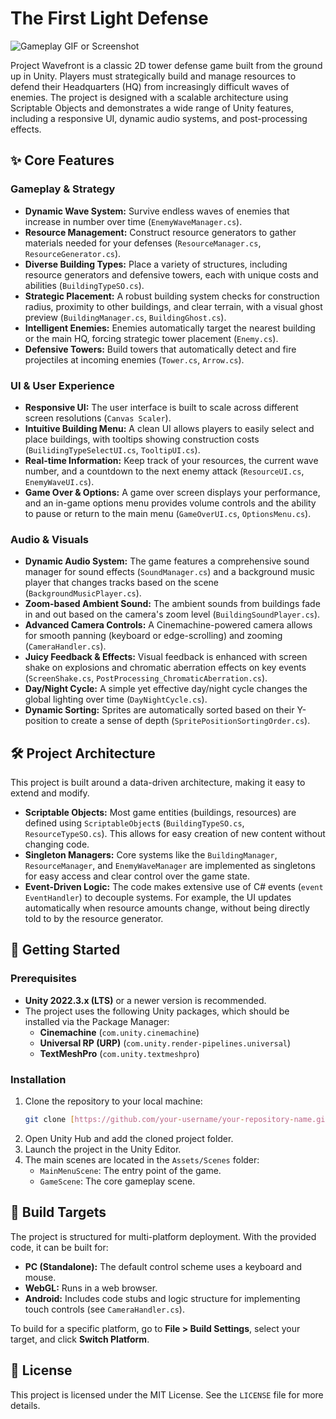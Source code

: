 # The First Light Defense

![Gameplay GIF or Screenshot](https://via.placeholder.com/800x450.png?text=Gameplay+GIF+Here)

Project Wavefront is a classic 2D tower defense game built from the ground up in Unity. Players must strategically build and manage resources to defend their Headquarters (HQ) from increasingly difficult waves of enemies. The project is designed with a scalable architecture using Scriptable Objects and demonstrates a wide range of Unity features, including a responsive UI, dynamic audio systems, and post-processing effects.

## ✨ Core Features

### Gameplay & Strategy
* **Dynamic Wave System:** Survive endless waves of enemies that increase in number over time (`EnemyWaveManager.cs`).
* **Resource Management:** Construct resource generators to gather materials needed for your defenses (`ResourceManager.cs`, `ResourceGenerator.cs`).
* **Diverse Building Types:** Place a variety of structures, including resource generators and defensive towers, each with unique costs and abilities (`BuildingTypeSO.cs`).
* **Strategic Placement:** A robust building system checks for construction radius, proximity to other buildings, and clear terrain, with a visual ghost preview (`BuildingManager.cs`, `BuildingGhost.cs`).
* **Intelligent Enemies:** Enemies automatically target the nearest building or the main HQ, forcing strategic tower placement (`Enemy.cs`).
* **Defensive Towers:** Build towers that automatically detect and fire projectiles at incoming enemies (`Tower.cs`, `Arrow.cs`).

### UI & User Experience
* **Responsive UI:** The user interface is built to scale across different screen resolutions (`Canvas Scaler`).
* **Intuitive Building Menu:** A clean UI allows players to easily select and place buildings, with tooltips showing construction costs (`BuilidingTypeSelectUI.cs`, `TooltipUI.cs`).
* **Real-time Information:** Keep track of your resources, the current wave number, and a countdown to the next enemy attack (`ResourceUI.cs`, `EnemyWaveUI.cs`).
* **Game Over & Options:** A game over screen displays your performance, and an in-game options menu provides volume controls and the ability to pause or return to the main menu (`GameOverUI.cs`, `OptionsMenu.cs`).

### Audio & Visuals
* **Dynamic Audio System:** The game features a comprehensive sound manager for sound effects (`SoundManager.cs`) and a background music player that changes tracks based on the scene (`BackgroundMusicPlayer.cs`).
* **Zoom-based Ambient Sound:** The ambient sounds from buildings fade in and out based on the camera's zoom level (`BuildingSoundPlayer.cs`).
* **Advanced Camera Controls:** A Cinemachine-powered camera allows for smooth panning (keyboard or edge-scrolling) and zooming (`CameraHandler.cs`).
* **Juicy Feedback & Effects:** Visual feedback is enhanced with screen shake on explosions and chromatic aberration effects on key events (`ScreenShake.cs`, `PostProcessing_ChromaticAberration.cs`).
* **Day/Night Cycle:** A simple yet effective day/night cycle changes the global lighting over time (`DayNightCycle.cs`).
* **Dynamic Sorting:** Sprites are automatically sorted based on their Y-position to create a sense of depth (`SpritePositionSortingOrder.cs`).

## 🛠️ Project Architecture

This project is built around a data-driven architecture, making it easy to extend and modify.

* **Scriptable Objects:** Most game entities (buildings, resources) are defined using `ScriptableObject`s (`BuildingTypeSO.cs`, `ResourceTypeSO.cs`). This allows for easy creation of new content without changing code.
* **Singleton Managers:** Core systems like the `BuildingManager`, `ResourceManager`, and `EnemyWaveManager` are implemented as singletons for easy access and clear control over the game state.
* **Event-Driven Logic:** The code makes extensive use of C# events (`event EventHandler`) to decouple systems. For example, the UI updates automatically when resource amounts change, without being directly told to by the resource generator.

## 🚀 Getting Started

### Prerequisites
* **Unity 2022.3.x (LTS)** or a newer version is recommended.
* The project uses the following Unity packages, which should be installed via the Package Manager:
    * **Cinemachine** (`com.unity.cinemachine`)
    * **Universal RP (URP)** (`com.unity.render-pipelines.universal`)
    * **TextMeshPro** (`com.unity.textmeshpro`)

### Installation
1.  Clone the repository to your local machine:
    ```bash
    git clone [https://github.com/your-username/your-repository-name.git](https://github.com/your-username/your-repository-name.git)
    ```
2.  Open Unity Hub and add the cloned project folder.
3.  Launch the project in the Unity Editor.
4.  The main scenes are located in the `Assets/Scenes` folder:
    * `MainMenuScene`: The entry point of the game.
    * `GameScene`: The core gameplay scene.

## 📱 Build Targets

The project is structured for multi-platform deployment. With the provided code, it can be built for:
* **PC (Standalone):** The default control scheme uses a keyboard and mouse.
* **WebGL:** Runs in a web browser.
* **Android:** Includes code stubs and logic structure for implementing touch controls (see `CameraHandler.cs`).

To build for a specific platform, go to **File > Build Settings**, select your target, and click **Switch Platform**.

## 📄 License

This project is licensed under the MIT License. See the `LICENSE` file for more details.
